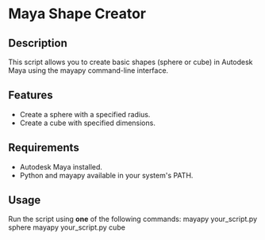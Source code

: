 # Maya Shape Creator

## Description

This script allows you to create basic shapes (sphere or cube) in Autodesk Maya using the mayapy command-line interface.

## Features

- Create a sphere with a specified radius.
- Create a cube with specified dimensions.

## Requirements

- Autodesk Maya installed.
- Python and mayapy available in your system's PATH.

## Usage

Run the script using **one** of the following commands:
mayapy your_script.py sphere
mayapy your_script.py cube
